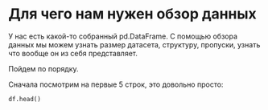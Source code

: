 # Для чего нам нужен обзор данных

У нас есть какой-то собранный pd.DataFrame. С помощью обзора данных мы можем узнать размер датасета, структуру, пропуски, узнать что вообще он из себя представляет.

Пойдем по порядку.

Сначала посмотрим на первые 5 строк, это довольно просто:

``` python
df.head()
```
